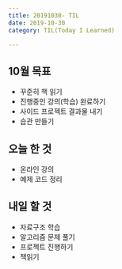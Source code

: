```yaml
---
title: 20191030- TIL
date: 2019-10-30
category: TIL(Today I Learned)

---
```


## 10월 목표

- 꾸준히 책 읽기
- 진행중인 강의(학습) 완료하기
- 사이드 프로젝트 결과물 내기
- 습관 만들기

## 오늘 한 것

- 온라인 강의
- 예제 코드 정리

## 내일 할 것

- 자료구조 학습
- 알고리즘 문제 풀기
- 프로젝트 진행하기
- 책읽기
